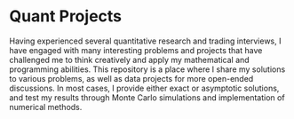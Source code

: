 # Quant Projects

Having experienced several quantitative research and trading interviews, I have engaged with many interesting problems and projects that have challenged me to think creatively and apply my mathematical and programming abilities. 
This repository is a place where I share my solutions to various problems, as well as data projects for more open-ended discussions. In most cases, I provide either exact or asymptotic solutions, and test my results through Monte Carlo simulations and implementation of numerical methods.    
